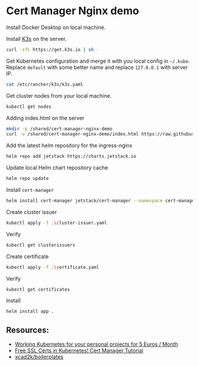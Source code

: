 # Cert Manager Nginx demo

Install Docker Desktop on local machine.

Install [K3s](https://k3s.io/) on the server.

```bash
curl -sfL https://get.k3s.io | sh -
```

Get Kubernetes configuration and merge it with you local config in `~/.kube`.
Replace `default` with some better name and replace `127.0.0.1` with server IP.
```bash
cat /etc/rancher/k3s/k3s.yaml
```

Get cluster nodes from your local machine.
```bash
kubectl get nodes
```

Adding index.html on the server
```bash
mkdir -p /shared/cert-manager-nginx-demo
curl -o /shared/cert-manager-nginx-demo/index.html https://raw.githubusercontent.com/mucsi96/vpsfiles/main/cert-manager-nginx-demo/src/index.html
```


Add the latest helm repository for the ingress-nginx
```bash
helm repo add jetstack https://charts.jetstack.io
```

Update local Helm chart repository cache
```bash
helm repo update
```

Install `cert-manager`
```bash
helm install cert-manager jetstack/cert-manager --namespace cert-manager --create-namespace --version v1.9.1 --set installCRDs=true
```

Create cluster issuer
```bash
kubectl apply -f .\cluster-issuer.yaml
```

Verify
```bash
kubectl get clusterissuers
```

Create certificate
```bash
kubectl apply -f .\certificate.yaml
```

Verify
```bash
kubectl get certificates
```

Install
```bash
helm install app .
```





## Resources:

- [Working Kubernetes for your personal projects for 5 Euros / Month](https://levelup.gitconnected.com/working-kubernetes-for-your-personal-projects-for-5-euros-month-badb0d648c2c)
- [Free SSL Certs in Kubernetes! Cert Manager Tutorial](https://www.youtube.com/watch?v=DvXkD0f-lhY&t=347s)
- [xcad2k/boilerplates](https://github.com/xcad2k/boilerplates/tree/main/kubernetes)


